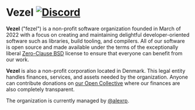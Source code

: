 # Vezel [![Discord](https://img.shields.io/discord/960716713136095232?color=peru&label=discord)](https://discord.gg/wtzCfaX2Nj)

**Vezel** ("fezel") is a non-profit software organization founded in March of
2022 with a focus on creating and maintaining delightful developer-oriented
software such as libraries, build tooling, and compilers. All of our software is
open source and made available under the terms of the exceptionally liberal
[Zero-Clause BSD](https://opensource.org/licenses/0BSD) license to ensure that
everyone can benefit from our work.

**Vezel** is also a non-profit corporation located in Denmark. This legal entity
handles finances, services, and assets needed by the organization. Anyone can
contribute donations on [our Open Collective](https://opencollective.com/vezel)
where our finances are also completely transparent.

The organization is currently managed by [@alexrp](https://github.com/alexrp).

